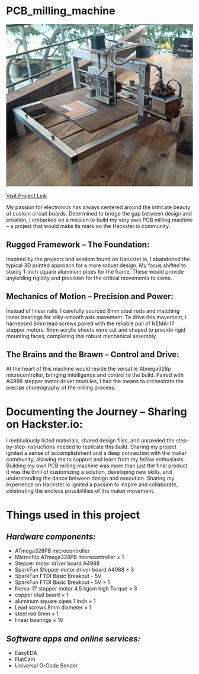 # PCB_milling_machine 

<img src="./Cover_Image.jpg" width="550">

[Visit Project Link](https://www.hackster.io/515115/open-source-pcb-mill-build-electronics-for-everyone-b0b293)

My passion for electronics has always centered around the intricate beauty of custom circuit boards. Determined to bridge the gap 
between design and creation, I embarked on a mission to build my very own PCB milling machine – a project that would make its mark on the Hackster.io community.

## Rugged Framework – The Foundation:
Inspired by the projects and wisdom found on Hackster.io, I abandoned the typical 3D printed approach for a more robust design. 
My focus shifted to sturdy 1-inch square aluminum pipes for the frame. These would provide unyielding rigidity and precision for the critical movements to come.

## Mechanics of Motion – Precision and Power:
Instead of linear rails, I carefully sourced 8mm steel rods and matching linear bearings for silky-smooth axis movement. 
To drive this movement, I harnessed 8mm lead screws paired with the reliable pull of NEMA-17 stepper motors. 6mm acrylic sheets were cut and shaped 
to provide rigid mounting faces, completing this robust mechanical assembly.

## The Brains and the Brawn – Control and Drive:
At the heart of this machine would reside the versatile Atmega328p microcontroller, bringing intelligence and control to the build. 
Paired with A4988 stepper motor driver modules, I had the means to orchestrate the precise choreography of the milling process.

# Documenting the Journey – Sharing on Hackster.io:

I meticulously listed materials, shared design files, and unraveled the step-by-step instructions needed to replicate this build. 
Sharing my project ignited a sense of accomplishment and a deep connection with the maker community, allowing me to support and learn from my fellow enthusiasts.
Building my own PCB milling machine was more than just the final product. It was the thrill of customizing a solution, developing new skills, and understanding 
the dance between design and execution. Sharing my experience on Hackster.io ignited a passion to inspire and collaborate, celebrating the endless possibilities of the maker movement.

# Things used in this project
## *Hardware components:*

- ATmega328PB microcontroller	
- Microchip ATmega328PB microcontroller ×	1	
- Stepper motor driver board A4988	
- SparkFun Stepper motor driver board A4988 ×	3	
- SparkFun FTDI Basic Breakout - 5V	
- SparkFun FTDI Basic Breakout - 5V ×	1	
- Nema-17 stepper motor 4.5 kgcm high Torque ×	3	
- copper clad board ×	1	
- aluminum square pipes 1 inch ×	1	
- Lead screws 8mm diameter ×	1	
- steel rod 8mm ×	1	
- linear bearings ×	10	

## *Software apps and online services:*

- EasyEDA
- FlatCam
- Universal G-Code Sender

